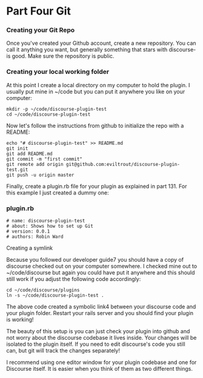 # Part Four Git

### Creating your Git Repo

Once you've created your Github account, create a new repository. You can call it anything you want, but generally something that stars with discourse- is good. Make sure the repository is public. 

### Creating your local working folder

At this point I create a local directory on my computer to hold the plugin. I usually put mine in ~/code but you can put it anywhere you like on your computer:

    mkdir -p ~/code/discourse-plugin-test
    cd ~/code/discourse-plugin-test

Now let's follow the instructions from github to initialize the repo with a README:

    echo "# discourse-plugin-test" >> README.md
    git init
    git add README.md
    git commit -m "first commit"
    git remote add origin git@github.com:eviltrout/discourse-plugin-test.git
    git push -u origin master

Finally, create a plugin.rb file for your plugin as explained in part 131. For this example I just created a dummy one:

### plugin.rb

    # name: discourse-plugin-test
    # about: Shows how to set up Git
    # version: 0.0.1
    # authors: Robin Ward

Creating a symlink

Because you followed our developer guide7 you should have a copy of discourse checked out on your computer somewhere. I checked mine out to ~/code/discourse but again you could have put it anywhere and this should still work if you adjust the following code accordingly:

    cd ~/code/discourse/plugins
    ln -s ~/code/discourse-plugin-test .

The above code created a symbolic link4 between your discourse code and your plugin folder. Restart your rails server and you should find your plugin is working!

The beauty of this setup is you can just check your plugin into github and not worry about the discourse codebase it lives inside. Your changes will be isolated to the plugin itself. If you need to edit discourse's code you still can, but git will track the changes separately!

I recommend using one editor window for your plugin codebase and one for Discourse itself. It is easier when you think of them as two different things.